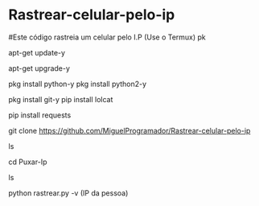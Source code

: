# Rastrear-celular-pelo-ip
#Este código rastreia um celular pelo I.P (Use o Termux)
pk

apt-get update-y

apt-get upgrade-y

pkg install python-y pkg install python2-y

pkg install git-y pip install lolcat

pip install requests

git clone https://github.com/MiguelProgramador/Rastrear-celular-pelo-ip

ls

cd Puxar-Ip

ls

python rastrear.py -v (IP da pessoa)

